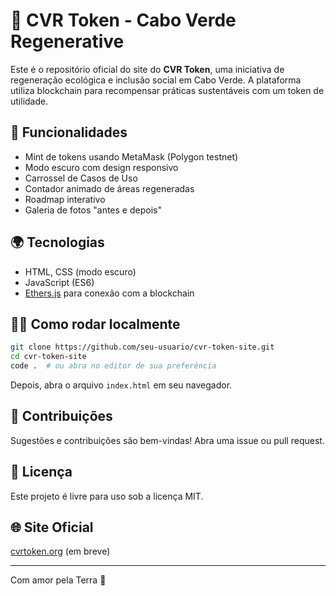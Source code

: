 # 🌱 CVR Token - Cabo Verde Regenerative

Este é o repositório oficial do site do **CVR Token**, uma iniciativa de regeneração ecológica e inclusão social em Cabo Verde. A plataforma utiliza blockchain para recompensar práticas sustentáveis com um token de utilidade.

## 🚀 Funcionalidades
- Mint de tokens usando MetaMask (Polygon testnet)
- Modo escuro com design responsivo
- Carrossel de Casos de Uso
- Contador animado de áreas regeneradas
- Roadmap interativo
- Galeria de fotos "antes e depois"

## 🌍 Tecnologias
- HTML, CSS (modo escuro)
- JavaScript (ES6)
- [Ethers.js](https://docs.ethers.io/) para conexão com a blockchain

## 👨‍💻 Como rodar localmente
```bash
git clone https://github.com/seu-usuario/cvr-token-site.git
cd cvr-token-site
code .  # ou abra no editor de sua preferência
```
Depois, abra o arquivo `index.html` em seu navegador.

## 🧠 Contribuições
Sugestões e contribuições são bem-vindas! Abra uma issue ou pull request.

## 📄 Licença
Este projeto é livre para uso sob a licença MIT.

## 🌐 Site Oficial
[cvrtoken.org](https://cvrtoken.org) (em breve)

---
Com amor pela Terra 💚
